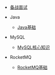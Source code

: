 
* [备战面试](./docs/title.md)
  
* Java

  * [Java基础](./docs/Java.md)

* MySQL

  - [MySQL核心知识](./docs/mysql.md) 

* RocketMQ

  - [RocketMQ基础](./docs/RocketMQ.md) 

  
  
  
  
  

